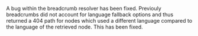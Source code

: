 A bug within the breadcrumb resolver has been fixed. Previouly breadcrumbs did not account for language fallback options and thus returned a 404 path for nodes which used a different language compared to the language of the retrieved node. This has been fixed.
